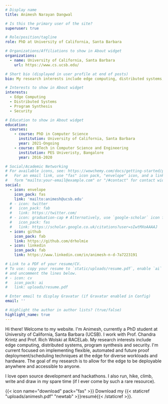 ```yaml
---
# Display name
title: Animesh Narayan Dangwal

# Is this the primary user of the site?
superuser: true

# Role/position/tagline
role: PhD at University of California, Santa Barbara

# Organizations/Affiliations to show in About widget
organizations:
  - name: University of California, Santa Barbara
    url: https://www.cs.ucsb.edu/

# Short bio (displayed in user profile at end of posts)
bio: My research interests include edge computing, distributed systems, program synthesis and security.

# Interests to show in About widget
interests:
  - Edge Computing
  - Distributed Systems
  - Program Synthesis
  - Security

# Education to show in About widget
education:
  courses:
    - course: PhD in Computer Science
      institution: University of California, Santa Barbara
      year: 2021-Ongoing
    - course: BTech in Computer Science and Engineering
      institution: PES Univeristy, Bangalore 
      year: 2016-2020

# Social/Academic Networking
# For available icons, see: https://wowchemy.com/docs/getting-started/page-builder/#icons
#   For an email link, use "fas" icon pack, "envelope" icon, and a link in the
#   form "mailto:your-email@example.com" or "/#contact" for contact widget.
social:
  - icon: envelope
    icon_pack: fas
    link: 'mailto:animesh@ucsb.edu'
  # - icon: twitter
  #   icon_pack: fab
  #   link: https://twitter.com/
  # - icon: graduation-cap # Alternatively, use `google-scholar` icon from `ai` icon pack
  #   icon_pack: fas
  #   link: https://scholar.google.co.uk/citations?user=sIwtMXoAAAAJ
  - icon: github
    icon_pack: fab
    link: https://github.com/drholmie
  - icon: linkedin
    icon_pack: fab
    link: https://www.linkedin.com/in/animesh-n-d-7a7223191

# Link to a PDF of your resume/CV.
# To use: copy your resume to `static/uploads/resume.pdf`, enable `ai` icons in `params.toml`,
# and uncomment the lines below.
# - icon: cv
#   icon_pack: ai
#   link: uploads/resume.pdf

# Enter email to display Gravatar (if Gravatar enabled in Config)
email: ''

# Highlight the author in author lists? (true/false)
highlight_name: true
---
```


Hi there! Welcome to my website. I'm Animesh, currently a PhD student at University of California, Santa Barbara (UCSB). I work with Prof. Chandra Krintz and Prof. Rich Wolski at RACELab. My research interests include edge computing, distributed systems, program synthesis and security. I'm current focused on implementing flexible, automated and future proof deployment/scheduling techniques at the edge for diverse workloads and hardware. The goal of my research is to allow for the edge to be deployable anywhere and accessible to anyone. 

I love open source development and hackathons. I also run, hike, climb, write and draw in my spare time (if I ever come by such a rare resource). 

{{< icon name="download" pack="fas" >}} Download my {{< staticref "uploads/animesh.pdf" "newtab" >}}resumé{{< /staticref >}}.
